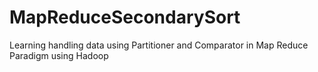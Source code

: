 # MapReduceSecondarySort
Learning handling data using Partitioner and Comparator in Map Reduce Paradigm using Hadoop
